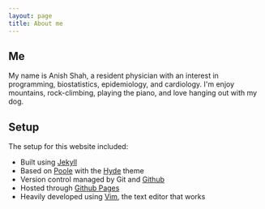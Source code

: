 ```yaml
---
layout: page
title: About me
---
```


## Me

My name is Anish Shah, a resident physician with an interest in programming, biostatistics, epidemiology, and cardiology. I'm enjoy mountains, rock-climbing, playing the piano, and love hanging out with my dog.

## Setup

The setup for this website included:

- Built using [Jekyll](http://jekyllrb.com)
- Based on [Poole](http://getpoole.com/) with the [Hyde](http://hyde.getpoole.com/) theme
- Version control managed by Git and [Github](www.github.com)
- Hosted through [Github Pages](https://pages.github.com)
- Heavily developed using [Vim](www.vim.org), the text editor that works
